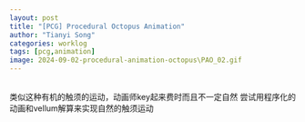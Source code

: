 ```yaml
---
layout: post
title: "[PCG] Procedural Octopus Animation"
author: "Tianyi Song"
categories: worklog
tags: [pcg,animation]
image: 2024-09-02-procedural-animation-octopus\PAO_02.gif
---
```



<br>
类似这种有机的触须的运动，动画师key起来费时而且不一定自然  
尝试用程序化的动画和vellum解算来实现自然的触须运动  